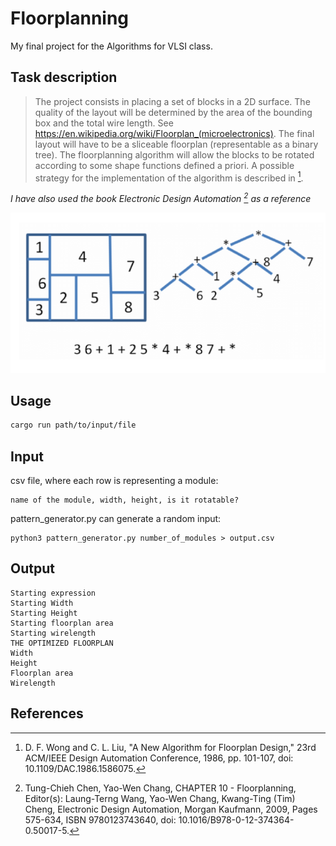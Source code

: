 # Floorplanning
My final project for the Algorithms for VLSI class.

## Task description
>The project consists in placing a set of blocks in a 2D surface. The quality of the layout will be determined by the area of the bounding box and the total wire length. See https://en.wikipedia.org/wiki/Floorplan_(microelectronics).
The final layout will have to be a sliceable floorplan (representable as a binary tree). The floorplanning algorithm will allow the blocks to be rotated according to some shape functions defined a priori.
A possible strategy for the implementation of the algorithm is described in [^1].

_I have also used the book Electronic Design Automation [^2] as a reference_

<p align="center">
  <img alt="Illustration of a floorplan" src="preview.png">
</p>

## Usage
```bash
cargo run path/to/input/file
```
## Input
csv file, where each row is representing a module:
```
name of the module, width, height, is it rotatable?
```

pattern_generator.py can generate a random input:
```
python3 pattern_generator.py number_of_modules > output.csv
```

## Output
```
Starting expression
Starting Width
Starting Height
Starting floorplan area
Starting wirelength
THE OPTIMIZED FLOORPLAN
Width
Height
Floorplan area
Wirelength
```

## References

[^1]: D. F. Wong and C. L. Liu,
  "A New Algorithm for Floorplan Design,"
  23rd ACM/IEEE Design Automation Conference, 1986, pp. 101-107,
  doi: 10.1109/DAC.1986.1586075.

[^2]: Tung-Chieh Chen, Yao-Wen Chang,
  CHAPTER 10 - Floorplanning,
  Editor(s): Laung-Terng Wang, Yao-Wen Chang, Kwang-Ting (Tim) Cheng,
  Electronic Design Automation,
  Morgan Kaufmann,
  2009,
  Pages 575-634,
  ISBN 9780123743640,
  doi: 10.1016/B978-0-12-374364-0.50017-5.

